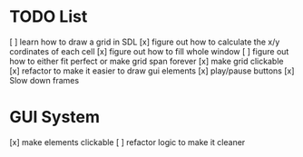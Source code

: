 # TODO List
[ ] learn how to draw a grid in SDL
    [x] figure out how to calculate the x/y cordinates 
        of each cell
    [x] figure out how to fill whole window
    [ ] figure out how to either fit perfect or make 
        grid span forever
[x] make grid clickable
[x] refactor to make it easier to draw gui elements
[x] play/pause buttons
[x] Slow down frames

# GUI System
[x] make elements clickable
[ ] refactor logic to make it cleaner

